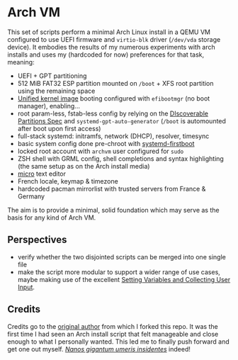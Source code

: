 # Arch VM

This set of scripts perform a minimal Arch Linux install in a QEMU VM configured to use UEFI firmware and `virtio-blk` driver (`/dev/vda` storage device). It embodies the results of my numerous experiments with arch installs and uses my (hardcoded for now) preferences for that task, meaning:

* UEFI + GPT partitioning
* 512 MiB FAT32 ESP partition mounted on `/boot` + XFS root partition using the remaining space
* [Unified kernel image](https://wiki.archlinux.org/title/Unified_kernel_image) booting configured with `efibootmgr` (no boot manager), enabling...
* root param-less, fstab-less config by relying on the [DIscoverable Partitions Spec](https://systemd.io/DISCOVERABLE_PARTITIONS/) and `systemd-gpt-auto-generator` (`/boot` is automounted after boot upon first access)
* full-stack systemd: initramfs, network (DHCP), resolver, timesync
* basic system config done pre-chroot with [systemd-firstboot](https://man.archlinux.org/man/core/systemd/systemd-firstboot.1.en)
* locked root account with `archvm` user configured for `sudo`
* ZSH shell with GRML config, shell completions and syntax highlighting (the same setup as on the Arch install media)
* [micro](https://micro-editor.github.io/) text editor
* French locale, keymap & timezone
* hardcoded pacman mirrorlist with trusted servers from France & Germany

The aim is to provide a minimal, solid foundation which may serve as the basis for any kind of Arch VM.

## Perspectives

* verify whether the two disjointed scripts can be merged into one single file
* make the script more modular to support a wider range of use cases, maybe making use of the excellent [Setting Variables and Collecting User Input](https://disconnected.systems/blog/archlinux-installer/#setting-variables-and-collecting-user-input).

## Credits

Credits go to the [original author](https://github.com/peterstace/archvm) from which I forked this repo. It was the first time I had seen an Arch install script that felt manageable and close enough to what I personally wanted. This led me to finally push forward and get one out myself. [*Nanos gigantum umeris insidentes*](https://en.wikipedia.org/wiki/Standing_on_the_shoulders_of_giants) indeed!
